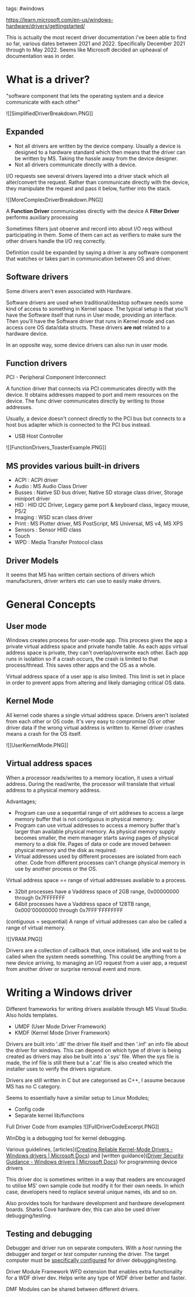 tags: #windows 

https://learn.microsoft.com/en-us/windows-hardware/drivers/gettingstarted/

This is actually the most recent driver documentation i've been able to find so far, various dates between 2021 and 2022. Specifically December 2021 through to May 2022. Seems like Microsoft decided an upheaval of documentation was in order. 

# What is a driver?
"software component that lets the operating system and a device communicate with each other"

![[SimplifiedDriverBreakdown.PNG]]

## Expanded
+ Not all drivers are written by the device company. Usually a device is designed to a hardware standard which then means that the driver can be written by MS. Taking the hassle away from the device designer.
+ Not all drivers communicate directly with a device.

I/O requests see several drivers layered into a driver stack which all alter/convert the request. Rather than communicate directly with the device, they manipulate the request and pass it below, further into the stack. 

![[MoreComplexDriverBreakdown.PNG]]

A **Function Driver** communicates directly with the device
A **Filter Driver** performs auxiliary processing

Sometimes filters just observe and record into about I/O reqs without participating in them. Some of them can act as verifiers to make sure the other drivers handle the I/O req correctly.

Definition could be expanded by saying a driver is any software component that watches or takes part in communication between OS and driver.

## Software drivers
Some drivers aren't even associated with Hardware.

Software drivers are used when traditional/desktop software needs some kind of access to something in Kernel space. The typical setup is that you'll have the Software itself that runs in User mode, providing an interface. Then you'll have the Software driver that runs in Kernel mode and can access core OS data/data structs. These drivers **are not** related to a hardware device.

In an opposite way, some device drivers can also run in user mode. 

## Function drivers
PCI - Peripheral Component Interconnect

A function driver that connects via PCI communicates directly with the device. It obtains addresses mapped to port and mem resources on the device. The func driver communicates directly by writing to those addresses. 

Usually, a device doesn't connect directly to the PCI bus but connects to a host bus adapter which is connected to the PCI bus instead. 
+ USB Host Controller

![[FunctionDrivers_ToasterExample.PNG]]


## MS provides various built-in drivers
+ ACPI     : ACPI driver
+ Audio   : MS Audio Class Driver
+ Busses  : Native SD bus driver, Native SD storage class driver, Storage miniport driver
+ HID       : HID I2C Driver, Legacy game port & keyboard class, legacy mouse, PS/2
+ Imaging : WSD scan class driver
+ Print       : MS Plotter driver, MS PostScript, MS Universal, MS v4, MS XPS
+ Sensors  : Sensor HIID class
+ Touch
+ WPD      : Media Transfer Protocol class

## Driver Models
It seems that MS has written certain sections of drivers which manufacturers, driver writers etc can use to easily make drivers.

# General Concepts

## User mode
Windows creates process for user-mode app. This process gives the app a private virtual address space and private handle table. As each apps virtual address space is private, they can't overlap/overwrite each other. Each app runs in isolation so if a crash occurs, the crash is limited to that process/thread. This saves other apps and the OS as a whole. 

Virtual address space of a user app is also limited. This limit is set in place in order to prevent apps from altering and likely damaging critical OS data. 

## Kernel Mode 
All kernel code shares a single virtual address space. Drivers aren't isolated from each other or OS code. It's very easy to compromise OS or other driver data if the wrong virtual address is written to. Kernel driver crashes means a crash for the OS itself. 

![[UserKernelMode.PNG]]

## Virtual address spaces
When a processor reads/writes to a memory location, it uses a virtual address. During the read/write, the processor will translate that virtual address to a physical memory address.

Advantages;
+ Program can use a sequential range of virt addreses to access a large memory buffer that is not contiguous in physical memory. 
+ Program can use virtual addresses to access a memory buffer that's larger than available physical memory. As physical memory supply becomes smaller, the mem manager starts saving pages of physical memory to a disk file. Pages of data or code are moved between physical memory and the disk as required.
+ Virtual addresses used by different processes are isolated from each other. Code from different processes can't change physical memory in use by another process or the OS.

Virtual address space == range of virtual addresses available to a process.
+ 32bit processes have a Vaddress space of 2GB range, 0x00000000 through 0x7FFFFFFF
+ 64bit processes have a Vaddress space of 128TB range, 0x000'00000000 through 0x7FFF'FFFFFFFF


(contiguous = sequential)
A range of virtual addresses can also be called a range of virtual memory. 

![[VRAM.PNG]]

Drivers are a collection of callback that, once initialised, idle and wait to be called when the system needs something. This could be anything from a new device arriving, to managing an I/O request from a user app, a request from another driver or surprise removal event and more.


# Writing a Windows driver
Different frameworks for writing drivers available through MS Visual Studio.
Also holds templates. 
+ UMDF (User Mode Driver Framework)
+ KMDF (Kernel Mode Driver Framework)

Drivers are built into '.dll' the driver file itself and then '.inf' an info file about the driver for windows. This can depend on which type of driver is being created as drivers may also be built into a '.sys' file. When the sys file is made, the inf file is still there but a '.cat' file is also created which the installer uses to verify the drivers signature.

Drivers are still written in C but are categorised as C++, I assume because MS has no C category.

Seems to essentially have a similar setup to Linux Modules;
+ Config code
+ Separate kernel lib/functions

Full Driver Code from examples
![[FullDriverCodeExcerpt.PNG]]

WinDbg is a debugging tool for kernel debugging.

Various guidelines, [articles]([Creating Reliable Kernel-Mode Drivers - Windows drivers | Microsoft Docs](https://docs.microsoft.com/en-us/windows-hardware/drivers/kernel/creating-reliable-kernel-mode-drivers)) and [written guidance]([Driver Security Guidance - Windows drivers | Microsoft Docs](https://docs.microsoft.com/en-us/windows-hardware/drivers/driversecurity/)) for programming device drivers

This driver doc is sometimes written in a way that readers are encouraged to utilise MS' own sample code but modify it for their own needs. In which case, developers need to replace several unique names, ids and so on.

Also provides tools for hardware development and hardware development boards. Sharks Cove hardware dev, this can also be used driver debugging/testing.

## Testing and debugging
Debugger and driver run on separate computers. With a *host* running the debugger and *target* or *test* computer running the driver. The target computer must be [specifically configured](https://docs.microsoft.com/en-us/windows-hardware/drivers/gettingstarted/provision-a-target-computer-wdk-8-1) for driver debugging/testing.

Driver Module Framework
WFD extension that enables extra functionality for a WDF driver dev. Helps write any type of WDF driver better and faster. 

DMF Modules can be shared between different drivers. 


